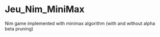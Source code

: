 # Jeu_Nim_MiniMax
Nim game implemented with minimax algorithm (with and without alpha beta pruning)
